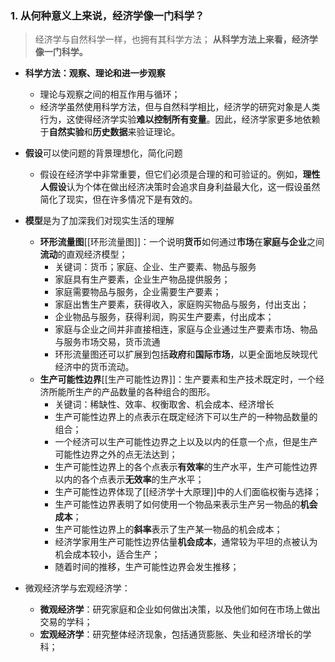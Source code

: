 ### 1. 从何种意义上来说，经济学像一门科学？

> 经济学与自然科学一样，也拥有其科学方法；
> **从科学方法上来看，经济学像一门科学。**

- **科学方法：观察、理论和进一步观察**
  - 理论与观察之间的相互作用与循环；
  - 经济学虽然使用科学方法，但与自然科学相比，经济学的研究对象是人类行为，这使得经济学实验**难以控制所有变量**。因此，经济学家更多地依赖于**自然实验**和**历史数据**来验证理论。
  
- **假设**可以使问题的背景理想化，简化问题
  - 假设在经济学中非常重要，但它们必须是合理的和可验证的。例如，**理性人假设**认为个体在做出经济决策时会追求自身利益最大化，这一假设虽然简化了现实，但在许多情况下是有效的。
  
- **模型**是为了加深我们对现实生活的理解
  - **环形流量图**[[环形流量图]]：一个说明**货币**如何通过**市场**在**家庭与企业**之间**流动**的直观经济模型；
    - 关键词：货币；家庭、企业、生产要素、物品与服务
    - 家庭具有生产要素，企业生产物品提供服务；
    - 家庭需要物品与服务，企业需要生产要素；
    - 家庭出售生产要素，获得收入，家庭购买物品与服务，付出支出；
    - 企业物品与服务，获得利润，购买生产要素，付出成本；
    - 家庭与企业之间并非直接相连，家庭与企业通过生产要素市场、物品与服务市场交易，货币流通
    - 环形流量图还可以扩展到包括**政府**和**国际市场**，以更全面地反映现代经济中的货币流动。
  - **生产可能性边界**[[生产可能性边界]]：生产要素和生产技术既定时，一个经济所能所生产的产品数量的各种组合的图形。
    - 关键词：稀缺性、效率、权衡取舍、机会成本、经济增长
    - 生产可能性边界上的点表示在既定经济下可以生产的一种物品数量的组合；
    - 一个经济可以生产可能性边界之上以及以内的任意一个点，但是生产可能性边界之外的点无法达到；
    - 生产可能性边界上的各个点表示**有效率**的生产水平，生产可能性边界以内的各个点表示**无效率**的生产水平；
    - 生产可能性边界体现了[[经济学十大原理]]中的人们面临权衡与选择；
    - 生产可能性边界表明了如何使用一个物品来表示生产另一物品的**机会成本**；
    - 生产可能性边界上的**斜率**表示了生产某一物品的机会成本；
    - 经济学家用生产可能性边界估量**机会成本**，通常较为平坦的点被认为机会成本较小，适合生产；
    - 随着时间的推移，生产可能性边界会发生推移；

- 微观经济学与宏观经济学：
  - **微观经济学**：研究家庭和企业如何做出决策，以及他们如何在市场上做出交易的学科；
  - **宏观经济学**：研究整体经济现象，包括通货膨胀、失业和经济增长的学科；
